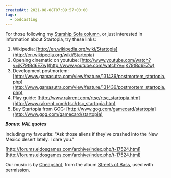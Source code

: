 ```yaml
---
createdAt: 2021-08-08T07:09:57+00:00
tags:
  - podcasting
---
```

For those following my [Starship Sofa column](http://www.starshipsofa.com/2012/12/19/starshipsofa-no-269-alec-nevala-lee-part-1/), or just interested in information about Startopia, try these links:

1.  Wikipedia: [http://en.wikipedia.org/wiki/Startopia](http://en.wikipedia.org/wiki/Startopia)
2.  Opening cinematic on youtube: [http://www.youtube.com/watch?v=jK79tBd6EZw](http://www.youtube.com/watch?v=jK79tBd6EZw)
3.  Development postmortem: [http://www.gamasutra.com/view/feature/131436/postmortem_startopia.php](http://www.gamasutra.com/view/feature/131436/postmortem_startopia.php)
4.  Play guide: [http://www.rakrent.com/rtsc/rtsc_startopia.htm](http://www.rakrent.com/rtsc/rtsc_startopia.htm)
5.  Buy Startopia from GOG: [http://www.gog.com/gamecard/startopia](http://www.gog.com/gamecard/startopia)

_**Bonus: VAL quotes**_

Including my favourite: "Ask those aliens if they've crashed into the New Mexico desert lately. I dare you."

[http://forums.eidosgames.com/archive/index.php/t-17524.html](http://forums.eidosgames.com/archive/index.php/t-17524.html)

Our music is by [Cheapshot](http://cheapshot.bandcamp.com/), from the album [Streets of Bass](http://cheapshot.bandcamp.com/album/streets-of-bass), used with permission.